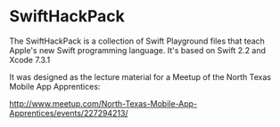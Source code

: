 # SwiftHackPack
The SwiftHackPack is a collection of Swift Playground files that teach Apple's new Swift programming language. It's based on Swift 2.2 and Xcode 7.3.1

It was designed as the lecture material for a Meetup of the North Texas Mobile App Apprentices:

http://www.meetup.com/North-Texas-Mobile-App-Apprentices/events/227294213/
